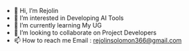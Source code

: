 - 👋 Hi, I’m Rejolin 
- 👀 I’m interested in Developing AI Tools
- 🌱 I’m currently learning My UG
- 💞️ I’m looking to collaborate on Project Developers
- 📫 How to reach me Email : rejolinsolomon366@gmail.com

<!---
Rider390/Rider390 is a ✨ special ✨ repository because its `README.md` (this file) appears on your GitHub profile.
You can click the Preview link to take a look at your changes.
--->
